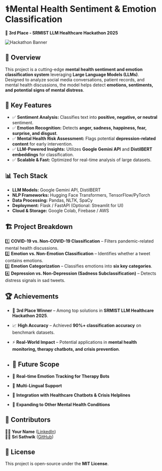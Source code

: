 # ⚕️Mental Health Sentiment & Emotion Classification  
**🥉 3rd Place - SRMIST LLM Healthcare Hackathon 2025**  

![Hackathon Banner](https://via.placeholder.com/800x400?text=SRMIST+LLM+Healthcare+Hackathon+2025)  

## 📌 Overview  
This project is a cutting-edge **mental health sentiment and emotion classification system** leveraging **Large Language Models (LLMs)**. Designed to analyze social media conversations, patient records, and mental health discussions, the model helps detect **emotions, sentiments, and potential signs of mental distress**.  

## 🚀 Key Features  
- ✅ **Sentiment Analysis:** Classifies text into **positive, negative, or neutral** sentiment.  
- ✅ **Emotion Recognition:** Detects **anger, sadness, happiness, fear, surprise, and disgust**.  
- ✅ **Mental Health Risk Assessment:** Flags potential **depression-related content** for early intervention.  
- ✅ **LLM-Powered Insights:** Utilizes **Google Gemini API** and **DistilBERT embeddings** for classification.  
- ✅ **Scalable & Fast:** Optimized for real-time analysis of large datasets.  

## 📊 Tech Stack  
- **LLM Models:** Google Gemini API, DistilBERT  
- **NLP Frameworks:** Hugging Face Transformers, TensorFlow/PyTorch  
- **Data Processing:** Pandas, NLTK, SpaCy  
- **Deployment:** Flask / FastAPI (Optional: Streamlit for UI)  
- **Cloud & Storage:** Google Colab, Firebase / AWS  

## 🏗 Project Breakdown  
1️⃣ **COVID-19 vs. Non-COVID-19 Classification** – Filters pandemic-related mental health discussions.  
2️⃣ **Emotion vs. Non-Emotion Classification** – Identifies whether a tweet contains emotions.  
3️⃣ **Emotion Categorization** – Classifies emotions into **six key categories**.  
4️⃣ **Depression vs. Non-Depression (Sadness Subclassification)** – Detects distress signals in sad tweets.  

## 🏆 Achievements  
- 🏅 **3rd Place Winner** – Among top solutions in **SRMIST LLM Healthcare Hackathon 2025**.  
- 📈 **High Accuracy** – Achieved **90%+ classification accuracy** on benchmark datasets.  
- ⚡ **Real-World Impact** – Potential applications in **mental health monitoring, therapy chatbots, and crisis prevention**.

- ## 📌 Future Scope  
- 🔹 **Real-time Emotion Tracking for Therapy Bots**  
- 🔹 **Multi-Lingual Support**  
- 🔹 **Integration with Healthcare Chatbots & Crisis Helplines**  
- 🔹 **Expanding to Other Mental Health Conditions**  

## 🤝 Contributors  
👨‍💻 **Your Name** ([LinkedIn](https://www.linkedin.com/in/yugandran-b-b014b3249/))  
👨‍💻 **Sri Sathwik** ([GitHub](https://github.com/SriSathwik1905))  

## 📜 License  
This project is open-source under the **MIT License**.  



